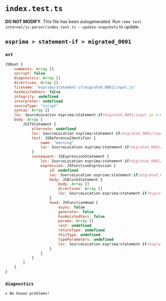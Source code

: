 # `index.test.ts`

**DO NOT MODIFY**. This file has been autogenerated. Run `rome test internal/js-parser/index.test.ts --update-snapshots` to update.

## `esprima > statement-if > migrated_0001`

### `ast`

```javascript
JSRoot {
	comments: Array []
	corrupt: false
	diagnostics: Array []
	directives: Array []
	filename: "esprima/statement-if/migrated_0001/input.js"
	hasHoistedVars: false
	integrity: undefined
	interpreter: undefined
	sourceType: "script"
	syntax: Array []
	loc: SourceLocation esprima/statement-if/migrated_0001/input.js 1:0-2:0
	body: Array [
		JSIfStatement {
			alternate: undefined
			loc: SourceLocation esprima/statement-if/migrated_0001/input.js 1:0-1:27
			test: JSReferenceIdentifier {
				name: "morning"
				loc: SourceLocation esprima/statement-if/migrated_0001/input.js 1:4-1:11 (morning)
			}
			consequent: JSExpressionStatement {
				loc: SourceLocation esprima/statement-if/migrated_0001/input.js 1:13-1:27
				expression: JSFunctionExpression {
					id: undefined
					loc: SourceLocation esprima/statement-if/migrated_0001/input.js 1:14-1:26
					body: JSBlockStatement {
						body: Array []
						directives: Array []
						loc: SourceLocation esprima/statement-if/migrated_0001/input.js 1:24-1:26
					}
					head: JSFunctionHead {
						async: false
						generator: false
						hasHoistedVars: false
						params: Array []
						rest: undefined
						returnType: undefined
						thisType: undefined
						typeParameters: undefined
						loc: SourceLocation esprima/statement-if/migrated_0001/input.js 1:22-1:24
					}
				}
			}
		}
	]
}
```

### `diagnostics`

```
✔ No known problems!

```
